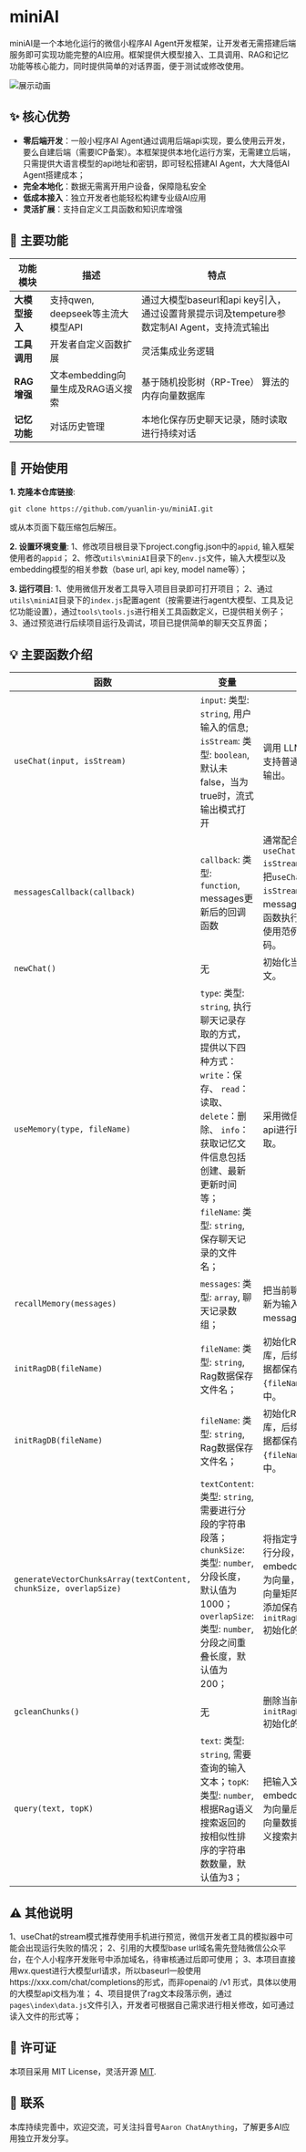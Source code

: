 # miniAI

miniAI是一个本地化运行的微信小程序AI Agent开发框架，让开发者无需搭建后端服务即可实现功能完整的AI应用。框架提供大模型接入、工具调用、RAG和记忆功能等核心能力，同时提供简单的对话界面，便于测试或修改使用。

![展示动画](https://github.com/yuanlin-yu/miniAi/blob/main/assets/miniAi.gif)

## :sparkles: 核心优势

- **零后端开发**：一般小程序AI Agent通过调用后端api实现，要么使用云开发，要么自建后端（需要ICP备案）。本框架提供本地化运行方案，无需建立后端，只需提供大语言模型的api地址和密钥，即可轻松搭建AI Agent，大大降低AI Agent搭建成本；
- **完全本地化**：数据无需离开用户设备，保障隐私安全
- **低成本接入**：独立开发者也能轻松构建专业级AI应用
- **灵活扩展**：支持自定义工具函数和知识库增强

## :star2: 主要功能

| 功能模块 | 描述 | 特点 |
|---------|------|------|
| **大模型接入** | 支持qwen, deepseek等主流大模型API | 通过大模型baseurl和api key引入，通过设置背景提示词及tempeture参数定制AI Agent，支持流式输出 |
| **工具调用** | 开发者自定义函数扩展 | 灵活集成业务逻辑 |
| **RAG增强** | 文本embedding向量生成及RAG语义搜索 | 基于随机投影树（RP-Tree） 算法的内存向量数据库 |
| **记忆功能** | 对话历史管理 | 本地化保存历史聊天记录，随时读取进行持续对话 |

## :rocket: 开始使用

**1. 克隆本仓库链接**:
```
git clone https://github.com/yuanlin-yu/miniAI.git
```
或从本页面下载压缩包后解压。

**2. 设置环境变量**:
1、修改项目根目录下project.congfig.json中的`appid`, 输入框架使用者的`appid`；
2、修改`utils\miniAI`目录下的`env.js`文件，输入大模型以及embedding模型的相关参数（base url, api key, model name等）；

**3. 运行项目**:
1、使用微信开发者工具导入项目目录即可打开项目；
2、通过`utils\miniAI`目录下的`index.js`配置agent（按需要进行agent大模型、工具及记忆功能设置），通过`tools\tools.js`进行相关工具函数定义，已提供相关例子；
3、通过预览进行后续项目运行及调试，项目已提供简单的聊天交互界面；

## :bulb: 主要函数介绍

|  函数 | 变量 | 描述 |
|--------|------|------|
| `useChat(input, isStream)` | `input`: 类型: `string`, 用户输入的信息; `isStream`: 类型: `boolean`, 默认未false，当为true时，流式输出模式打开 | 调用 LLM 聊天接口，支持普通返回或流式输出。|
| `messagesCallback(callback)` | `callback`: 类型: `function`,  messages更新后的回调函数 | 通常配合`useChat(input, isStream)`一起使用，把`useChat(input, isStream)`实时更新的messages通过回调函数执行后续指令，使用范例见项目代码。 |
| `newChat()` | 无 | 初始化当前聊天上下文。 |
| `useMemory(type, fileName)` | `type`: 类型: `string`,  执行聊天记录存取的方式，提供以下四种方式：`write`：保存、 `read`：读取、 `delete`：删除、 `info`：获取记忆文件信息包括创建、最新更新时间等；`fileName`: 类型: `string`, 保存聊天记录的文件名；| 采用微信小程序文件api进行聊天记录存取。 |
| `recallMemory(messages)` | `messages`: 类型: `array`,  聊天记录数组；| 把当前聊天上下文更新为输入的messages； |
| `initRagDB(fileName)` | `fileName`: 类型: `string`,  Rag数据保存文件名；| 初始化Rag向量数据库，后续操作相关数据都保存在名为`{fileName}_rag`文件中。 |
| `initRagDB(fileName)` | `fileName`: 类型: `string`,  Rag数据保存文件名；| 初始化Rag向量数据库，后续操作相关数据都保存在名为`{fileName}_rag`文件中。 |
| `generateVectorChunksArray(textContent, chunkSize, overlapSize)` | `textContent`: 类型: `string`,  需要进行分段的字符串段落；`chunkSize`: 类型: `number`,  分段长度，默认值为1000；`overlapSize`: 类型: `number`,  分段之间重叠长度，默认值为200；| 将指定字符串段落进行分段，并通过embedding模型转化为向量，输出字符串-向量矩阵，同时自动添加保存到当前`initRagDB(fileName)` 初始化的文件。 |
| `gcleanChunks()` | 无 |  删除当前`initRagDB(fileName)` 初始化的数据文件。 |
| `query(text, topK)` | `text`: 类型: `string`,  需要查询的输入文本；`topK`: 类型: `number`,  根据Rag语义搜索返回的按相似性排序的字符串数数量，默认值为3； |  把输入文本通过embedding模型转化为向量后在当前Rag向量数据库中进行语义搜索并返回。 |

## :warning: 其他说明

1、useChat的stream模式推荐使用手机进行预览，微信开发者工具的模拟器中可能会出现运行失败的情况；
2、引用的大模型base url域名需先登陆微信公众平台，在个人小程序开发账号中添加域名，待审核通过后即可使用；
3、本项目直接用wx.quest进行大模型url请求，所以baseurl一般使用https://xxx.com/chat/completions的形式，而非openai的 /v1 形式，具体以使用的大模型api文档为准；
4、项目提供了rag文本段落示例，通过`pages\index\data.js`文件引入，开发者可根据自己需求进行相关修改，如可通过读入文件的形式等；

## :green_book: 许可证

本项目采用 MIT License，灵活开源
[MIT](https://opensource.org/license/MIT).

## :iphone: 联系

本库持续完善中，欢迎交流，可关注抖音号`Aaron ChatAnything`，了解更多AI应用独立开发分享。
